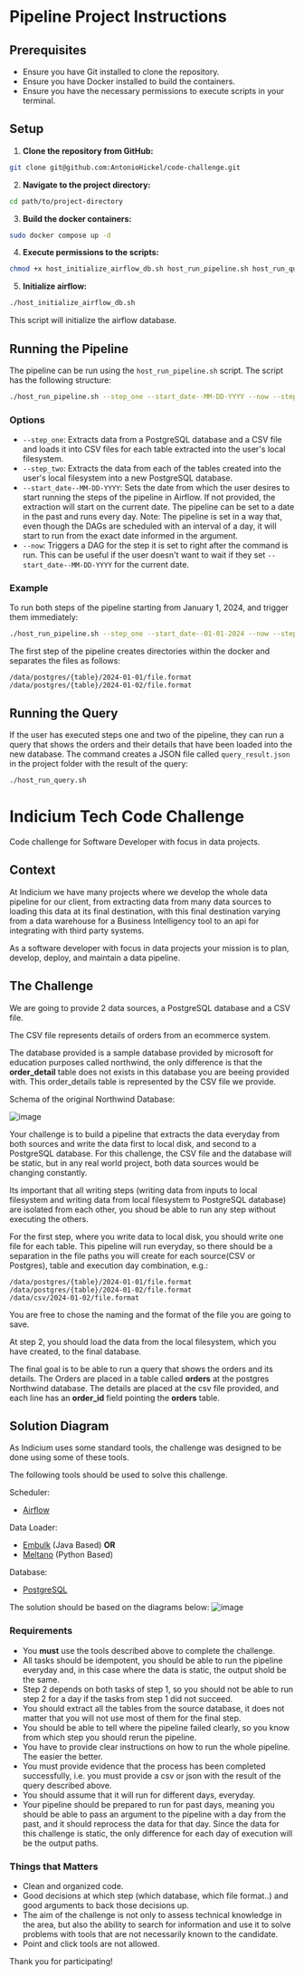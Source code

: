 # Pipeline Project Instructions

## Prerequisites

- Ensure you have Git installed to clone the repository.
- Ensure you have Docker installed to build the containers.
- Ensure you have the necessary permissions to execute scripts in your terminal.

## Setup

1. **Clone the repository from GitHub:**
   
``` bash
git clone git@github.com:AntonioHickel/code-challenge.git
```

2. **Navigate to the project directory:**

``` bash
cd path/to/project-directory
```

3. **Build the docker containers:**

``` bash
sudo docker compose up -d
```

4. **Execute permissions to the scripts:**

``` bash
chmod +x host_initialize_airflow_db.sh host_run_pipeline.sh host_run_query.sh
```

5. **Initialize airflow:**

``` bash
./host_initialize_airflow_db.sh
```

This script will initialize the airflow database.

## Running the Pipeline

The pipeline can be run using the `host_run_pipeline.sh` script. The script has the following structure:

``` bash
./host_run_pipeline.sh --step_one --start_date--MM-DD-YYYY --now --step_two --start_date--MM-DD-YYYY --now
```

### Options

- `--step_one`: Extracts data from a PostgreSQL database and a CSV file and loads it into CSV files for each table extracted into the user's local filesystem.
- `--step_two`: Extracts the data from each of the tables created into the user's local filesystem into a new PostgreSQL database.
- `--start_date--MM-DD-YYYY`: Sets the date from which the user desires to start running the steps of the pipeline in Airflow. If not provided, the extraction will start on the current date. The pipeline can be set to a date in the past and runs every day. Note: The pipeline is set in a way that, even though the DAGs are scheduled with an interval of a day, it will start to run from the exact date informed in the argument.
- `--now`: Triggers a DAG for the step it is set to right after the command is run. This can be useful if the user doesn't want to wait if they set `--start_date--MM-DD-YYYY` for the current date.

### Example

To run both steps of the pipeline starting from January 1, 2024, and trigger them immediately:

``` bash
./host_run_pipeline.sh --step_one --start_date--01-01-2024 --now --step_two --start_date--01-01-2024 --now
```

The first step of the pipeline creates directories within the docker and separates the files as follows:

```
/data/postgres/{table}/2024-01-01/file.format
/data/postgres/{table}/2024-01-02/file.format
```

## Running the Query

If the user has executed steps one and two of the pipeline, they can run a query that shows the orders and their details that have been loaded into the new database. The command creates a JSON file called `query_result.json` in the project folder with the result of the query:

``` bash
./host_run_query.sh
```









# Indicium Tech Code Challenge

Code challenge for Software Developer with focus in data projects.


## Context

At Indicium we have many projects where we develop the whole data pipeline for our client, from extracting data from many data sources to loading this data at its final destination, with this final destination varying from a data warehouse for a Business Intelligency tool to an api for integrating with third party systems.

As a software developer with focus in data projects your mission is to plan, develop, deploy, and maintain a data pipeline.


## The Challenge

We are going to provide 2 data sources, a PostgreSQL database and a CSV file.

The CSV file represents details of orders from an ecommerce system.

The database provided is a sample database provided by microsoft for education purposes called northwind, the only difference is that the **order_detail** table does not exists in this database you are beeing provided with. This order_details table is represented by the CSV file we provide.

Schema of the original Northwind Database: 

![image](https://user-images.githubusercontent.com/49417424/105997621-9666b980-608a-11eb-86fd-db6b44ece02a.png)

Your challenge is to build a pipeline that extracts the data everyday from both sources and write the data first to local disk, and second to a PostgreSQL database. For this challenge, the CSV file and the database will be static, but in any real world project, both data sources would be changing constantly.

Its important that all writing steps (writing data from inputs to local filesystem and writing data from local filesystem to PostgreSQL database) are isolated from each other, you shoud be able to run any step without executing the others.

For the first step, where you write data to local disk, you should write one file for each table. This pipeline will run everyday, so there should be a separation in the file paths you will create for each source(CSV or Postgres), table and execution day combination, e.g.:

```
/data/postgres/{table}/2024-01-01/file.format
/data/postgres/{table}/2024-01-02/file.format
/data/csv/2024-01-02/file.format
```

You are free to chose the naming and the format of the file you are going to save.

At step 2, you should load the data from the local filesystem, which you have created, to the final database.

The final goal is to be able to run a query that shows the orders and its details. The Orders are placed in a table called **orders** at the postgres Northwind database. The details are placed at the csv file provided, and each line has an **order_id** field pointing the **orders** table.

## Solution Diagram

As Indicium uses some standard tools, the challenge was designed to be done using some of these tools.

The following tools should be used to solve this challenge.

Scheduler:
- [Airflow](https://airflow.apache.org/docs/apache-airflow/stable/installation/index.html)

Data Loader:
- [Embulk](https://www.embulk.org) (Java Based)
**OR**
- [Meltano](https://docs.meltano.com/?_gl=1*1nu14zf*_gcl_au*MTg2OTE2NDQ4Mi4xNzA2MDM5OTAz) (Python Based)

Database:
- [PostgreSQL](https://www.postgresql.org/docs/15/index.html)

The solution should be based on the diagrams below:
![image](docs/diagrama_embulk_meltano.jpg)


### Requirements

- You **must** use the tools described above to complete the challenge.
- All tasks should be idempotent, you should be able to run the pipeline everyday and, in this case where the data is static, the output shold be the same.
- Step 2 depends on both tasks of step 1, so you should not be able to run step 2 for a day if the tasks from step 1 did not succeed.
- You should extract all the tables from the source database, it does not matter that you will not use most of them for the final step.
- You should be able to tell where the pipeline failed clearly, so you know from which step you should rerun the pipeline.
- You have to provide clear instructions on how to run the whole pipeline. The easier the better.
- You must provide evidence that the process has been completed successfully, i.e. you must provide a csv or json with the result of the query described above.
- You should assume that it will run for different days, everyday.
- Your pipeline should be prepared to run for past days, meaning you should be able to pass an argument to the pipeline with a day from the past, and it should reprocess the data for that day. Since the data for this challenge is static, the only difference for each day of execution will be the output paths.

### Things that Matters

- Clean and organized code.
- Good decisions at which step (which database, which file format..) and good arguments to back those decisions up.
- The aim of the challenge is not only to assess technical knowledge in the area, but also the ability to search for information and use it to solve problems with tools that are not necessarily known to the candidate.
- Point and click tools are not allowed.


Thank you for participating!